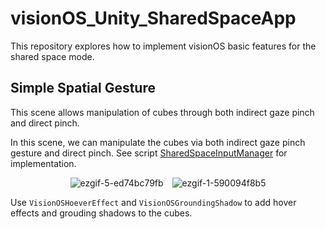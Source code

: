 # visionOS_Unity_SharedSpaceApp

This repository explores how to implement visionOS basic features for the shared space mode.

## Simple Spatial Gesture

This scene allows manipulation of cubes through both indirect gaze pinch and direct pinch. 

In this scene, we can manipulate the cubes via both indirect gaze pinch gesture and direct pinch. See script [SharedSpaceInputManager](./Assets/!/Scripts/SharedSpaceInputManager.cs) for implementation.

<p align="center">
  <img src="https://github.com/yuchenz27/visionOS_Unity_SharedSpaceApp/assets/44870300/46b354ce-3631-403f-9a63-c0a81a9f1c4b" alt="ezgif-5-ed74bc79fb" style="margin-right: 10px;"/>
  <img src="https://github.com/yuchenz27/visionOS_Unity_SharedSpaceApp/assets/44870300/ab0c3292-482e-47a2-87e9-d664b7c49337" alt="ezgif-1-590094f8b5"/>
</p>

Use `VisionOSHoeverEffect` and `VisionOSGroundingShadow` to add hover effects and grouding shadows to the cubes.
